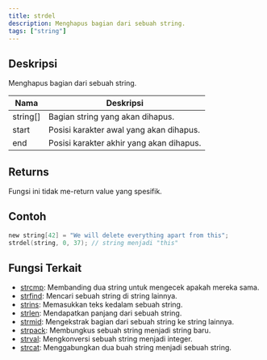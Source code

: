 ```yaml
---
title: strdel
description: Menghapus bagian dari sebuah string.
tags: ["string"]
---
```


<LowercaseNote />

## Deskripsi

Menghapus bagian dari sebuah string.

| Nama     | Deskripsi                                |
| -------- | ---------------------------------------- |
| string[] | Bagian string yang akan dihapus.         |
| start    | Posisi karakter awal yang akan dihapus.  |
| end      | Posisi karakter akhir yang akan dihapus. |

## Returns

Fungsi ini tidak me-return value yang spesifik.

## Contoh

```c
new string[42] = "We will delete everything apart from this";
strdel(string, 0, 37); // string menjadi "this"
```

## Fungsi Terkait

- [strcmp](strcmp): Membanding dua string untuk mengecek apakah mereka sama.
- [strfind](strfind): Mencari sebuah string di string lainnya.
- [strins](strins): Memasukkan teks kedalam sebuah string.
- [strlen](strlen): Mendapatkan panjang dari sebuah string.
- [strmid](strmid): Mengekstrak bagian dari sebuah string ke string lainnya.
- [strpack](strpack): Membungkus sebuah string menjadi string baru.
- [strval](strval): Mengkonversi sebuah string menjadi integer.
- [strcat](strcat): Menggabungkan dua buah string menjadi sebuah string.
